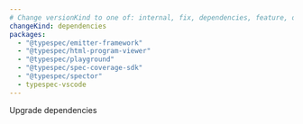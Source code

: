 ```yaml
---
# Change versionKind to one of: internal, fix, dependencies, feature, deprecation, breaking
changeKind: dependencies
packages:
  - "@typespec/emitter-framework"
  - "@typespec/html-program-viewer"
  - "@typespec/playground"
  - "@typespec/spec-coverage-sdk"
  - "@typespec/spector"
  - typespec-vscode
---
```


Upgrade dependencies
